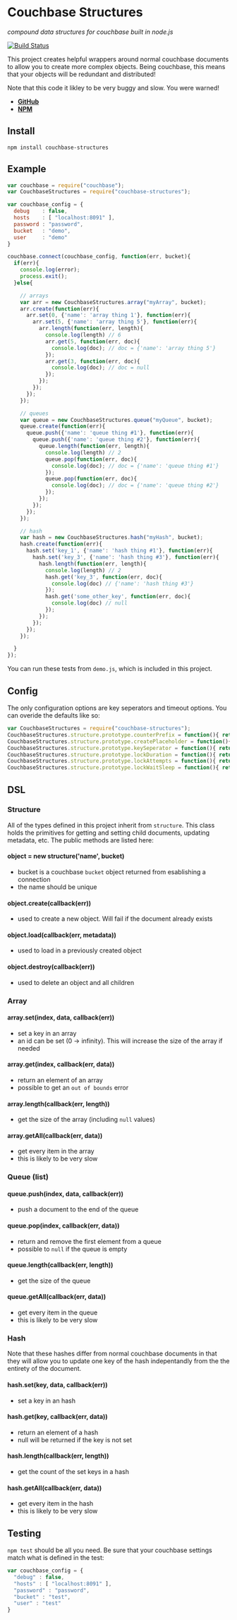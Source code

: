 # Couchbase Structures
*compound data structures for couchbase built in node.js*

[![Build Status](https://travis-ci.org/evantahler/couchbase-structures.png?branch=master)](https://travis-ci.org/evantahler/couchbase-structures)

This project creates helpful wrappers around normal couchbase documents to allow you to create more complex objects.  Being couchbase, this means that your objects will be redundant and distributed!

Note that this code it likley to be very buggy and slow.  You were warned!

- **[GitHub](https://github.com/evantahler/couchbase-structures)**
- **[NPM](https://npmjs.org/package/couchbase-structures)**

## Install

`npm install couchbase-structures`

## Example
```javascript
var couchbase = require("couchbase"); 
var CouchbaseStructures = require("couchbase-structures");

var couchbase_config = {
  debug    : false,
  hosts    : [ "localhost:8091" ],
  password : "password",
  bucket   : "demo",
  user     : "demo"
}

couchbase.connect(couchbase_config, function(err, bucket){
  if(err){ 
    console.log(error);
    process.exit();
  }else{

    // arrays
    var arr = new CouchbaseStructures.array("myArray", bucket);
    arr.create(function(err){
      arr.set(0, {'name': 'array thing 1'}, function(err){
        arr.set(5, {'name': 'array thing 5'}, function(err){
          arr.length(function(err, length){
            console.log(length) // 6
            arr.get(5, function(err, doc){
              console.log(doc); // doc = {'name': 'array thing 5'}
            });
            arr.get(3, function(err, doc){
              console.log(doc); // doc = null
            });
          });
        });
      });
    });

    // queues
    var queue = new CouchbaseStructures.queue("myQueue", bucket);
    queue.create(function(err){
      queue.push({'name': 'queue thing #1'}, function(err){
        queue.push({'name': 'queue thing #2'}, function(err){
          queue.length(function(err, length){
            console.log(length) // 2
            queue.pop(function(err, doc){
              console.log(doc); // doc = {'name': 'queue thing #1'}
            });
            queue.pop(function(err, doc){
              console.log(doc); // doc = {'name': 'queue thing #2'}
            });
          });
        });
      });
    });

    // hash
    var hash = new CouchbaseStructures.hash("myHash", bucket);
    hash.create(function(err){
      hash.set('key_1', {'name': 'hash thing #1'}, function(err){
        hash.set('key_3', {'name': 'hash thing #3'}, function(err){ 
          hash.length(function(err, length){
            console.log(length) // 2
            hash.get('key_3', function(err, doc){
              console.log(doc) // {'name': 'hash thing #3'}
            });
            hash.get('some_other_key', function(err, doc){
              console.log(doc) // null
            }); 
          });
        });
      });
    });

  }
});
```

You can run these tests from `demo.js`, which is included in this project.

## Config

The only configuration options are key seperators and timeout options.  You can overide the defaults like so:

```javascript
var CouchbaseStructures = require("couchbase-structures");
CouchbaseStructures.structure.prototype.counterPrefix = function(){ return "_counter"; }
CouchbaseStructures.structure.prototype.createPlaceholder = function(){ return "PLACEHOLDER"; }
CouchbaseStructures.structure.prototype.keySeperator = function(){ return ":"; }
CouchbaseStructures.structure.prototype.lockDuration = function(){ return 10; } // seconds
CouchbaseStructures.structure.prototype.lockAttempts = function(){ return 10; }
CouchbaseStructures.structure.prototype.lockWaitSleep = function(){ return 100; } // miliseconds
```

## DSL

### Structure
All of the types defined in this project inherit from `structure`.  This class holds the primitives for getting and setting child documents, updating metadata, etc.  The public methods are listed here:

#### object = new structure('name', bucket)

* bucket is a couchbase `bucket` object returned from esablishing a connection
* the name should be unique

#### object.create(callback(err))

* used to create a new object.  Will fail if the document already exists

#### object.load(callback(err, metadata))

* used to load in a previously created object

#### object.destroy(callback(err))

* used to delete an object and all children

### Array

#### array.set(index, data, callback(err))

* set a key in an array
* an id can be set (0 -> infinity).  This will increase the size of the array if needed

#### array.get(index, callback(err, data))

* return an element of an array
* possible to get an `out of bounds` error

#### array.length(callback(err, length))

* get the size of the array (including `null` values)

#### array.getAll(callback(err, data))

* get every item in the array
* this is likely to be very slow

### Queue (list)

#### queue.push(index, data, callback(err))

* push a document to the end of the queue

#### queue.pop(index, callback(err, data))

* return and remove the first element from a queue
* possible to `null` if the queue is empty

#### queue.length(callback(err, length))

* get the size of the queue

#### queue.getAll(callback(err, data))

* get every item in the queue
* this is likely to be very slow

### Hash
Note that these hashes differ from normal couchbase documents in that they will allow you to update one key of the hash indepentandly from the the entirety of the document.

#### hash.set(key, data, callback(err))

* set a key in an hash

#### hash.get(key, callback(err, data))

* return an element of a hash
* null will be returned if the key is not set

#### hash.length(callback(err, length))

* get the count of the set keys in a hash

#### hash.getAll(callback(err, data))

* get every item in the hash
* this is likely to be very slow

## Testing

`npm test` should be all you need.  Be sure that your couchbase settings match what is defined in the test:
```javascript
var couchbase_config = {
  "debug" : false,
  "hosts" : [ "localhost:8091" ],
  "password" : "password",
  "bucket" : "test",
  "user" : "test"
}
```